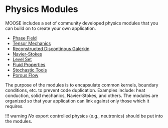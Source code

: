 # Physics Modules

MOOSE includes a set of community developed physics modules that you can build on to create your own application.

* [Phase Field](modules/phase_field/index.md)
* [Tensor Mechanics](modules/tensor_mechanics/index.md)
* [Reconstructed Discontinous Galerkin](modules/rdg/index.md)
* [Navier-Stokes](modules/navier_stokes/index.md)
* [Level Set](modules/level_set/index.md)
* [Fluid Properties](modules/fluid_properties/index.md)
* [Stochastic Tools](modules/stochastic_tools/index.md)
* [Porous Flow](modules/porous_flow/index.md)

The purpose of the modules is to encapsulate common kernels, boundary conditions, etc. to prevent code duplication.
Examples include: heat conduction, solid mechanics, Navier-Stokes, and others. The modules are organized so that your
application can link against only those which it requires.

!!! warning
    _No_ export controlled physics (e.g., neutronics) should be put into the modules.
